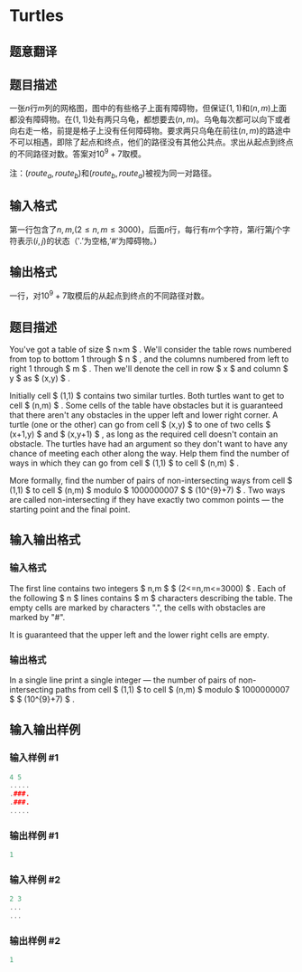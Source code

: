 # Turtles

## 题意翻译

## 题目描述

一张$n$行$m$列的网格图，图中的有些格子上面有障碍物，但保证$(1,1)$和$(n,m)$上面都没有障碍物。在$(1,1)$处有两只乌龟，都想要去$(n,m)$。乌龟每次都可以向下或者向右走一格，前提是格子上没有任何障碍物。要求两只乌龟在前往$(n,m)$的路途中不可以相遇，即除了起点和终点，他们的路径没有其他公共点。求出从起点到终点的不同路径对数。答案对$10^9+7$取模。

注：$(route_a,route_b)$和$(route_b,route_a)$被视为同一对路径。

## 输入格式

第一行包含了$n,m$,$(2≤n,m≤3000)$，后面$n$行，每行有$m$个字符，第$i$行第$j$个字符表示$(i,j)$的状态（$'.'$为空格,$'\#'$为障碍物。）

## 输出格式

一行，对$10^9+7$取模后的从起点到终点的不同路径对数。

## 题目描述

You've got a table of size $ n×m $ . We'll consider the table rows numbered from top to bottom 1 through $ n $ , and the columns numbered from left to right 1 through $ m $ . Then we'll denote the cell in row $ x $ and column $ y $ as $ (x,y) $ .

Initially cell $ (1,1) $ contains two similar turtles. Both turtles want to get to cell $ (n,m) $ . Some cells of the table have obstacles but it is guaranteed that there aren't any obstacles in the upper left and lower right corner. A turtle (one or the other) can go from cell $ (x,y) $ to one of two cells $ (x+1,y) $ and $ (x,y+1) $ , as long as the required cell doesn't contain an obstacle. The turtles have had an argument so they don't want to have any chance of meeting each other along the way. Help them find the number of ways in which they can go from cell $ (1,1) $ to cell $ (n,m) $ .

More formally, find the number of pairs of non-intersecting ways from cell $ (1,1) $ to cell $ (n,m) $ modulo $ 1000000007 $ $ (10^{9}+7) $ . Two ways are called non-intersecting if they have exactly two common points — the starting point and the final point.

## 输入输出格式

### 输入格式

The first line contains two integers $ n,m $ $ (2<=n,m<=3000) $ . Each of the following $ n $ lines contains $ m $ characters describing the table. The empty cells are marked by characters ".", the cells with obstacles are marked by "\#".

It is guaranteed that the upper left and the lower right cells are empty.

### 输出格式

In a single line print a single integer — the number of pairs of non-intersecting paths from cell $ (1,1) $ to cell $ (n,m) $ modulo $ 1000000007 $ $ (10^{9}+7) $ .

## 输入输出样例

### 输入样例 #1

```cpp
4 5
.....
.###.
.###.
.....

```
### 输出样例 #1

```cpp
1

```
### 输入样例 #2

```cpp
2 3
...
...

```
### 输出样例 #2

```cpp
1

```
